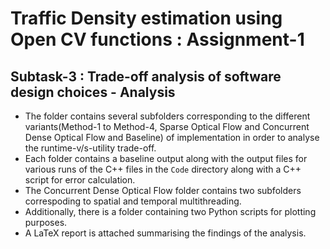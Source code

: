 
# Traffic Density estimation using Open CV functions : Assignment-1


## Subtask-3 : Trade-off analysis of software design choices - Analysis
- The folder contains several subfolders corresponding to the different variants(Method-1 to Method-4, Sparse Optical Flow and Concurrent Dense Optical Flow and Baseline) of implementation in order to analyse the runtime-v/s-utility trade-off.  
- Each folder contains a baseline output along with the output files for various runs of the C++ files  in the `Code` directory along with a C++ script for error calculation. 
- The Concurrent Dense Optical Flow folder contains two subfolders correspoding to spatial and temporal multithreading.
- Additionally, there is a folder containing two Python scripts for plotting  purposes. 
- A LaTeX report is attached summarising the findings of the analysis.

